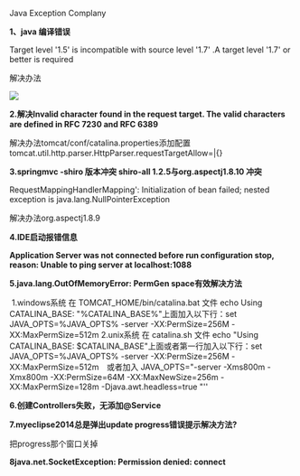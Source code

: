 Java Exception Complany

**1、java 编译错误**

Target level '1.5' is incompatible with source level '1.7' .A target level '1.7' or better is required

解决办法

![](E:\Desktop\md\img\1.png)

**2.解决Invalid character found in the request target. The valid characters are defined in RFC 7230 and RFC 6389**

解决办法tomcat/conf/catalina.properties添加配置tomcat.util.http.parser.HttpParser.requestTargetAllow=|{}

**3.springmvc -shiro 版本冲突 shiro-all 1.2.5与org.aspectj1.8.10 冲突**

RequestMappingHandlerMapping': Initialization of bean failed; nested exception is java.lang.NullPointerException

解决办法org.aspectj1.8.9

**4.IDE启动报错信息**

**Application Server was not connected before run configuration stop, reason: Unable to ping server at localhost:1088**



**5.java.lang.OutOfMemoryError: PermGen space有效解决方法**

​	1.windows系统  在 TOMCAT_HOME/bin/catalina.bat 文件 echo Using CATALINA_BASE:   "%CATALINA_BASE%"上面加入以下行：set JAVA_OPTS=%JAVA_OPTS% -server -XX:PermSize=256M -XX:MaxPermSize=512m
	2.unix系统 在 catalina.sh 文件 echo "Using CATALINA_BASE:   $CATALINA_BASE"上面或者第一行加入以下行：set JAVA_OPTS=%JAVA_OPTS% -server -XX:PermSize=256M -XX:MaxPermSize=512m　或者加入 JAVA_OPTS="-server -Xms800m -Xmx800m -XX:PermSize=64M -XX:MaxNewSize=256m -XX:MaxPermSize=128m -Djava.awt.headless=true "''

**6.创建Controllers失败，无添加@Service**

**7.myeclipse2014总是弹出update progress错误提示解决方法?**  

把progress那个窗口关掉

**8java.net.SocketException: Permission denied: connect**
